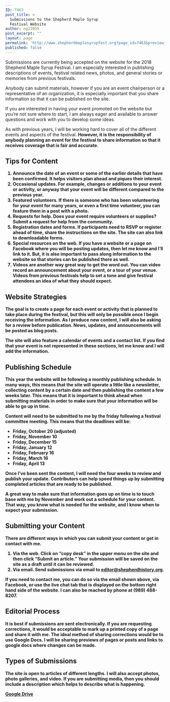 ```yaml
---
ID: 7463
post_title: >
  Submissions to the Shepherd Maple Syrup
  Festival Website
author: ng23055
post_excerpt: ""
layout: page
permalink: 'http://www.shepherdmaplesyrupfest.org?page_id=7463&preview_id=7463'
published: false
---
```

<p>Submissions are currently being accepted on the website for the 2018 Shepherd Maple Syrup Festival. I am especially interested in publishing descriptions of events, festival related news, photos, and general stories or memories from previous festivals.</p>
<p>Anybody can submit materials, however if you are an event chairperson or a representative of an organization, it is especially important that you share information so that it can be published on the site.</p>
<p>If you are interested in having your event promoted on the website but you’re not sure where to start, I am always eager and available to answer questions and work with you to develop some ideas.</p>
<p>As with previous years, I will be working hard to cover all of the different events and aspects of the festival. <b>However, it is the responsibility of anybody planning an event for the festival to share information so that it receives coverage that is fair and accurate.</p>
<h2>Tips for Content</h2>
<ol>
<li>Announce the date of an event or some of the earlier details that have been confirmed. It helps visitors plan ahead and piques their interest.</li>
<li>Occasional updates. For example, changes or additions to your event or activity, or anyway that your event will be different compared to the previous year.</li>
<li>Featured volunteers. If there is someone who has been volunteering for your event for many years, or even a first time volunteer, you can feature them in a post with a photo.</li>
<li>Requests for help. Does your event require volunteers or supplies? Submit a request for help from the community.</li>
<li>Registration dates and forms. If participants need to RSVP or register ahead of time, share the instructions on the site. The site can also link to downloadable forms.</li>
<li>Special resources on the web. If you have a website or a page on Facebook where you will be posting updates, then let me know and I’ll link to it. But, it is also important to pass along information to the website so that stories can be published there as well.</li>
<li>Videos are another way great way to get the word out. You can video record an announcement about your event, or a tour of your venue. Videos from previous festivals help to set a tone and give festival attendees an idea of what they should expect.</li>
</ol>
<h2>Website Strategies</h2>
<p>The goal is to create a page for each event or activity that is planned to take place during the festival, but this will only be possible once I begin receiving the information. As I produce new content, I will also be asking for a review before publication. News, updates, and announcements will be posted as blog posts.</p>
<p>The site will also feature a calendar of events and a contact list. If you find that your event is not represented in these sections, let me know and I will add the information.</p>
<h2>Publishing Schedule</h2>
<p>This year the website will be following a monthly publishing schedule. In many ways, this means that the site will operate a little like a newsletter, collecting content by a certain date and then publishing the content a few weeks later. This means that it is important to think ahead when submitting materials in order to make sure that your information will be able to go up in time.</p>
<p>Content will need to be submitted to me by the <b>friday following a festival committee meeting</b>. This means that the deadlines will be:</p>
<ul>
<li>Friday, October 20 (adjusted)</li>
<li>Friday, November 10</li>
<li>Friday, December 15</li>
<li>Friday, January 12</li>
<li>Friday, February 16</li>
<li>Friday, March 16</li>
<li>Friday, April 13</li>
</ul>
<p>Once I’ve been sent the content, I will need the four weeks to review and publish your update. Contributors can help speed things up by submitting completed articles that are ready to be published.</p>
<p>A great way to make sure that information goes up on time is to touch base with me by November and work out a schedule for your content. That way, you know what is needed for the website, and I know when to expect your submission.</p>
<h2>Submitting your Content</h2>
<p>There are different ways in which you can submit your content or get in contact with me.</p>
<p></p>
<ol>
<li>Via the web. Click on “copy desk” in the upper menu on the site and then click “Submit an article.” Your submission will be saved on the site as a draft until it can be reviewed.</li>
<li>Via email. Send submissions via email to <a href="mailto:editor@shepherdhistory.org">editor@shepherdhistory.org</a>.</li>
</ol>
<p></p>
<p>If you need to contact me, you can do so via the email shown above, via Facebook, or use the live chat tab that is displayed on the bottom right hand side of the website. I can also be reached by phone at (989) 488-8207.</p>
<h2>Editorial Process</h2>
<p>It is best if submissions are sent electronically. If you are requesting corrections, it would be acceptable to mark up a printed copy of a page and share it with me. The ideal method of sharing corrections would be to use Google Docs. I will be sharing previews of pages or posts and links to google docs where changes can be made.</p>
<h2>Types of Submissions</h2>
<p>The site is open to articles of different lengths. I will also accept photos, photo galleries, and video. If you are submitting media, then you should include a description which helps to describe what is happening.</p>
<p></p>
<p></p>
<p><a href="https://docs.google.com/document/d/1T_cZLKFoyCxg9vTjYGjXNQ3agA1t6zQmKg3dqC7mQes/edit?usp=sharing">Google Drive</a></p>
<p></p>
